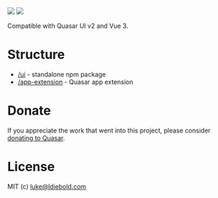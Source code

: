 <img src="https://img.shields.io/npm/v/quasar-ui-firebase.svg?label=quasar-ui-firebase">
<img src="https://img.shields.io/npm/v/quasar-app-extension-firebase.svg?label=quasar-app-extension-firebase">

Compatible with Quasar UI v2 and Vue 3.

# Structure
* [/ui](ui) - standalone npm package
* [/app-extension](app-extension) - Quasar app extension

# Donate
If you appreciate the work that went into this project, please consider [donating to Quasar](https://donate.quasar.dev).

# License
MIT (c) luke@ldiebold.com
